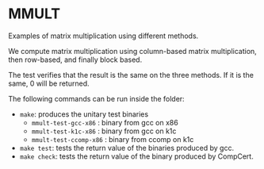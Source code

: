 MMULT
=====

Examples of matrix multiplication using different methods.

We compute matrix multiplication using column-based matrix multiplication, then row-based, and finally block based.

The test verifies that the result is the same on the three methods. If it is the same, 0 will be returned.

The following commands can be run inside the folder:

- `make`: produces the unitary test binaries
  - `mmult-test-gcc-x86` : binary from gcc on x86
  - `mmult-test-k1c-x86` : binary from gcc on k1c
  - `mmult-test-ccomp-x86` : binary from ccomp on k1c
- `make test`: tests the return value of the binaries produced by gcc.
- `make check`: tests the return value of the binary produced by CompCert.
